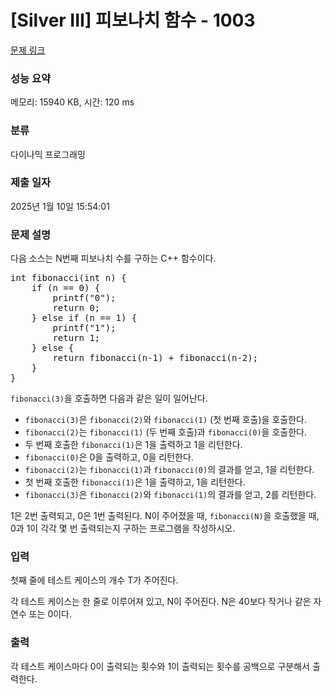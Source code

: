 # [Silver III] 피보나치 함수 - 1003 

[문제 링크](https://www.acmicpc.net/problem/1003) 

### 성능 요약

메모리: 15940 KB, 시간: 120 ms

### 분류

다이나믹 프로그래밍

### 제출 일자

2025년 1월 10일 15:54:01

### 문제 설명

<p style="user-select: auto !important;">다음 소스는 N번째 피보나치 수를 구하는 C++ 함수이다.</p>

<pre style="user-select: auto !important;">int fibonacci(int n) {
    if (n == 0) {
        printf("0");
        return 0;
    } else if (n == 1) {
        printf("1");
        return 1;
    } else {
        return fibonacci(n‐1) + fibonacci(n‐2);
    }
}
</pre>

<p style="user-select: auto !important;"><code style="user-select: auto !important;">fibonacci(3)</code>을 호출하면 다음과 같은 일이 일어난다.</p>

<ul style="user-select: auto !important;">
	<li style="user-select: auto !important;"><code style="user-select: auto !important;">fibonacci(3)</code>은 <code style="user-select: auto !important;">fibonacci(2)</code>와 <code style="user-select: auto !important;">fibonacci(1)</code> (첫 번째 호출)을 호출한다.</li>
	<li style="user-select: auto !important;"><code style="user-select: auto !important;">fibonacci(2)</code>는 <code style="user-select: auto !important;">fibonacci(1)</code> (두 번째 호출)과 <code style="user-select: auto !important;">fibonacci(0)</code>을 호출한다.</li>
	<li style="user-select: auto !important;">두 번째 호출한 <code style="user-select: auto !important;">fibonacci(1)</code>은 1을 출력하고 1을 리턴한다.</li>
	<li style="user-select: auto !important;"><code style="user-select: auto !important;">fibonacci(0)</code>은 0을 출력하고, 0을 리턴한다.</li>
	<li style="user-select: auto !important;"><code style="user-select: auto !important;">fibonacci(2)</code>는 <code style="user-select: auto !important;">fibonacci(1)</code>과 <code style="user-select: auto !important;">fibonacci(0)</code>의 결과를 얻고, 1을 리턴한다.</li>
	<li style="user-select: auto !important;">첫 번째 호출한 <code style="user-select: auto !important;">fibonacci(1)</code>은 1을 출력하고, 1을 리턴한다.</li>
	<li style="user-select: auto !important;"><code style="user-select: auto !important;">fibonacci(3)</code>은 <code style="user-select: auto !important;">fibonacci(2)</code>와 <code style="user-select: auto !important;">fibonacci(1)</code>의 결과를 얻고, 2를 리턴한다.</li>
</ul>

<p style="user-select: auto !important;">1은 2번 출력되고, 0은 1번 출력된다. N이 주어졌을 때, <code style="user-select: auto !important;">fibonacci(N)</code>을 호출했을 때, 0과 1이 각각 몇 번 출력되는지 구하는 프로그램을 작성하시오.</p>

### 입력 

 <p style="user-select: auto !important;">첫째 줄에 테스트 케이스의 개수 T가 주어진다.</p>

<p style="user-select: auto !important;">각 테스트 케이스는 한 줄로 이루어져 있고, N이 주어진다. N은 40보다 작거나 같은 자연수 또는 0이다.</p>

### 출력 

 <p style="user-select: auto !important;">각 테스트 케이스마다 0이 출력되는 횟수와 1이 출력되는 횟수를 공백으로 구분해서 출력한다.</p>

